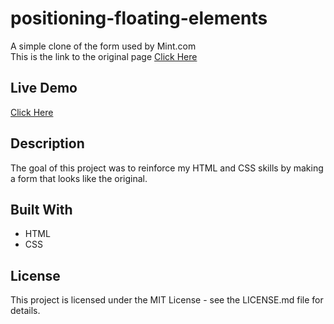 # positioning-floating-elements

A simple clone of the form used by Mint.com  
This is the link to the original page [Click Here](https://accounts.intuit.com/signup.html?offering_id=Intuit.ifs.mint&namespace_id=50000026&redirect_url=https%3A%2F%2Fmint.intuit.com%2Foverview.event%3Ftask%3DS)

## Live Demo

[Click Here](https://camsz27.github.io/sign-up-clone/)

## Description

The goal of this project was to reinforce my HTML and CSS skills by making a form that looks like the original.

## Built With

- HTML
- CSS

## License

This project is licensed under the MIT License - see the LICENSE.md file for details.
